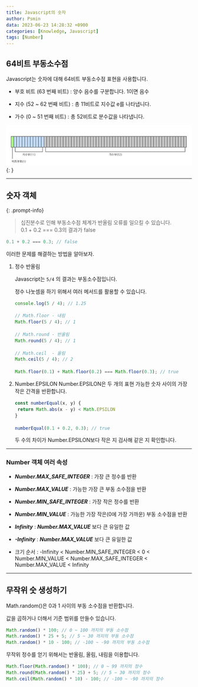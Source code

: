 ```yaml
---
title: Javascript의 숫자
author: Psmin
data: 2023-06-23 14:28:32 +0900
categories: [Knowledge, Javascript]
tags: [Number]
---
```


## 64비트 부동소수점

Javascript는 숫자에 대해 64비트 부동소수점 표현을 사용합니다.

- 부호 비트 (63 번째 비트)
  : 양수 음수를 구분합니다. 1이면 음수

- 지수 (52 ~ 62 번째 비트)
  : 총 11비트로 지수값 e를 나타냅니다.

- 가수 (0 ~ 51 번째 비트)
  : 총 52비트로 분수값을 나타냅니다.

![js-number](/assets/img/js-number.png){: }

---

## 숫자 객체

{: .prompt-info}

> 십진분수로 인해 부동소수점 체계가 반올림 오류를 일으킬 수 있습니다.  
> 0.1 + 0.2 === 0.3의 결과가 false

```js
0.1 + 0.2 === 0.3; // false
```

이러한 문제를 해결하는 방법을 알아보자.

1. 정수 반올림

   Javascript는 `5/4` 의 결과는 부동소수점입니다.

   정수 나눗셈을 하기 위해서 여러 메서드를 활용할 수 있습니다.

   ```js
   console.log(5 / 4); // 1.25

   // Math.floor - 내림
   Math.floor(5 / 4); // 1

   // Math.round - 반올림
   Math.round(5 / 4); // 1

   // Math.ceil  - 올림
   Math.ceil(5 / 4); // 2

   Math.floor(0.1) + Math.floor(0.2) === Math.floor(0.3); // true
   ```

2. Number.EPSILON
   Number.EPSILON은 두 개의 표현 가능한 숫자 사이의 가장 작은 간격을 반환합니다.

   ```js
   const numberEqual(x, y) {
    return Math.abs(x - y) < Math.EPSILON
   }

   numberEqual(0.1 + 0.2, 0.3); // true
   ```

   두 수의 차이가 Number.EPSILON보다 작은 지 검사해 같은 지 확인합니다.

---

### Number 객체 여러 속성

- **_Number.MAX_SAFE_INTEGER_** : 가장 큰 정수를 반환
- **_Number.MAX_VALUE_** : 가능한 가장 큰 부동 소수점을 반환
- **_Number.MIN_SAFE_INTEGER_** : 가장 작은 정수를 반환
- **_Number.MIN_VALUE_** : 가능한 가장 작은(0에 가장 가까운) 부동 소수점을 반환
- **_Infinity_** : **_Number.MAX_VALUE_** 보다 큰 유일한 값
- **_-Infinity_** : **_Number.MAX_VALUE_** 보다 큰 유일한 값

- 크기 순서
  : -Infinity < Number.MIN_SAFE_INTEGER < 0 < Number.MIN_VALUE < Number.MAX_SAFE_INTEGER < Number.MAX_VALUE < Infinity

---

## 무작위 숫 생성하기

Math.random()은 0과 1 사이의 부동 소수점을 반환합니다.

값을 곱하거나 더해서 기준 범위를 만들수 있습니다.

```js
Math.random() * 100; // 0 ~ 100 까지의 부동 소수점
Math.random() * 25 + 5; // 5 ~ 30 까지의 부동 소수점
Math.random() * 10 - 100; // -100 ~ -90 까지의 부동 소수점
```

무작위 정수를 얻기 위해서는 반올림, 올림, 내림을 이용합니다.

```js
Math.floor(Math.random() * 100); // 0 ~ 99 까지의 정수
Math.round(Math.random() * 25) + 5; // 5 ~ 30 까지의 정수
Math.ceil(Math.random() * 10) - 100; // -100 ~ -90 까지의 정수
```
